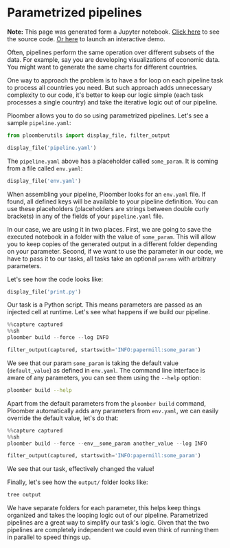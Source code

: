 # Parametrized pipelines

**Note:** This page was generated form a Jupyter notebook. [Click here](https://github.com/ploomber/projects/tree/master/parametrized/nb.md) to see the source code. [Or here](https://mybinder.org/v2/gh/ploomber/projects/master?filepath=parametrizwd%2Fnb%2Cmd) to launch an interactive demo.

Often, pipelines perform the same operation over different subsets of the data. For example, say you are developing visualizations of economic data. You might want to generate the same charts for different countries. 

One way to approach the problem is to have a for loop on each pipeline task to process all countries you need. But such approach adds unnecessary complexity to our code, it's better to keep our logic simple (each task processes a single country) and take the iterative logic out of our pipeline.

Ploomber allows you to do so using parametrized pipelines. Let's see a sample `pipeline.yaml`:

```python
from ploomberutils import display_file, filter_output
```

```python
display_file('pipeline.yaml')
```

The `pipeline.yaml` above has a placeholder called `some_param`. It is coming from a file called `env.yaml`:

```python
display_file('env.yaml')
```

When assembling your pipeline, Ploomber looks for an `env.yaml` file. If found, all defined keys will be available to your pipeline definition. You can use these placeholders (placeholders are strings between double curly brackets) in any of the fields of your `pipeline.yaml` file.

In our case, we are using it in two places. First, we are going to save the executed notebook in a folder with the value of `some_param`. This will allow you to keep copies of the generated output in a different folder depending on your parameter. Second, if we want to use the parameter in our code, we have to pass it to our tasks, all tasks take an optional `params` with arbitrary parameters.

Let's see how the code looks like:

```python
display_file('print.py')
```

Our task is a Python script. This means parameters are passed as an injected cell at runtime. Let's see what happens if we build our pipeline.

```python
%%capture captured
%%sh
ploomber build --force --log INFO
```

```python
filter_output(captured, startswith='INFO:papermill:some_param')
```

We see that our param `some_param` is taking the default value (`default_value`) as defined in `env.yaml`. The command line interface is aware of any parameters, you can see them using the `--help` option:

```sh
ploomber build --help
```

Apart from the default parameters from the `ploomber build` command, Ploomber automatically adds any parameters from `env.yaml`, we can easily override the default value, let's do that:

```python
%%capture captured
%%sh
ploomber build --force --env__some_param another_value --log INFO
```

```python
filter_output(captured, startswith='INFO:papermill:some_param')
```

We see that our task, effectively changed the value!

Finally, let's see how the `output/` folder looks like:

```sh
tree output
```

We have separate folders for each parameter, this helps keep things organized and takes the looping logic out of our pipeline. Parametrized pipelines are a great way to simplify our task's logic. Given that the two pipelines are completely independent we could even think of running them in parallel to speed things up.
